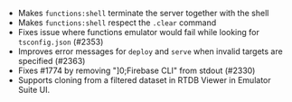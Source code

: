 - Makes `functions:shell` terminate the server together with the shell
- Makes `functions:shell` respect the `.clear` command
- Fixes issue where functions emulator would fail while looking for `tsconfig.json` (#2353)
- Improves error messages for `deploy` and `serve` when invalid targets are specified (#2363)
- Fixes #1774 by removing "]0;Firebase CLI" from stdout (#2330)
- Supports cloning from a filtered dataset in RTDB Viewer in Emulator Suite UI.
